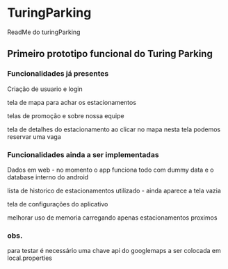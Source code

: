 # TuringParking

ReadMe do turingParking

## Primeiro prototipo funcional do Turing Parking

### Funcionalidades já presentes
Criação de usuario e login

tela de mapa para achar os estacionamentos

telas de promoção e sobre nossa equipe

tela de detalhes do estacionamento ao clicar no mapa
nesta tela podemos reservar uma vaga

### Funcionalidades ainda a ser implementadas
Dados em web - no momento o app funciona todo com dummy data e o database interno do android

lista de historico de estacionamentos utilizado - ainda aparece a tela vazia

tela de configurações do aplicativo

melhorar uso de memoria carregando apenas estacionamentos proximos

### obs.
para testar é necessário uma chave api do googlemaps a ser colocada em local.properties
